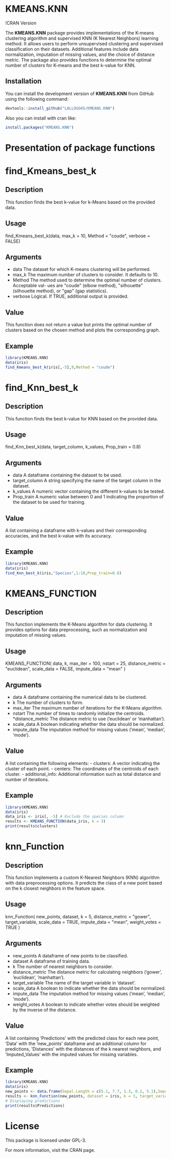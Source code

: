 
<!-- README.md is generated from README.Rmd. Please edit that file -->

# KMEANS.KNN

!CRAN Version

The **KMEANS.KNN** package provides implementations of the K-means clustering algorithm and supervised KNN (K Nearest Neighbors) learning method. It allows users to perform unsupervised clustering and supervised classification on their datasets. Additional features include data normalization, imputation of missing values, and the choice of distance metric. The package also provides functions to determine the optimal number of clusters for K-means and the best k-value for KNN.


<!-- badges: start -->
<!-- badges: end -->


## Installation

You can install the development version of **KMEANS.KNN** from GitHub using the following command:

``` r
devtools::install_github("LALLOGO45/KMEANS.KNN")
```
Also you can install with cran like:
``` r
install.packages("KMEANS.KNN")
```

# Presentation of package functions
# find_Kmeans_best_k 
## Description

This function finds the best k-value for k-Means based on the provided data.

## Usage

find_Kmeans_best_k(data, max_k = 10, Method = "coude", verbose = FALSE)

## Arguments

* data The dataset for which K-means clustering will be performed.
* max_k The maximum number of clusters to consider. It defaults to 10.
* Method The method used to determine the optimal number of clusters. Acceptable val-
ues are "coude" (elbow method), "silhouette" (silhouette method), or "gap" (gap
statistics).
* verbose Logical. If TRUE, additional output is provided.

## Value
This function does not return a value but prints the optimal number of clusters based on the chosen
method and plots the corresponding graph.

## Example
``` r
library(KMEANS.KNN)
data(iris)
find_Kmeans_best_k(iris[,-5],9,Method = "coude")
```
# find_Knn_best_k 

## Description

This function finds the best k-value for KNN based on the provided data.

## Usage

find_Knn_best_k(data, target_column, k_values, Prop_train = 0.8)

## Arguments

* data A dataframe containing the dataset to be used.
* target_column A string specifying the name of the target column in the dataset.
* k_values A numeric vector containing the different k-values to be tested.
* Prop_train A numeric value between 0 and 1 indicating the proportion of the dataset to be
used for training.

## Value

A list containing a dataframe with k-values and their corresponding accuracies, and the best k-value
with its accuracy.

## Example
``` r
library(KMEANS.KNN)
data(iris)
find_Knn_best_k(iris,"Species",1:10,Prop_train=0.8)
```
# KMEANS_FUNCTION 

## Description

This function implements the K-Means algorithm for data clustering. It provides options for data
preprocessing, such as normalization and imputation of missing values.

## Usage

KMEANS_FUNCTION(
data,
k,
max_iter = 100,
nstart = 25,
distance_metric = "euclidean",
scale_data = FALSE,
impute_data = "mean"
)

## Arguments

* data A dataframe containing the numerical data to be clustered.
* k The number of clusters to form.
* max_iter The maximum number of iterations for the K-Means algorithm.
* nstart The number of times to randomly initialize the centroids.
*distance_metric The distance metric to use (’euclidean’ or ’manhattan’).
* scale_data A boolean indicating whether the data should be normalized.
* impute_data The imputation method for missing values (’mean’, ’median’, ’mode’).

## Value

A list containing the following elements: - clusters: A vector indicating the cluster of each point. -
centers: The coordinates of the centroids of each cluster. - additional_info: Additional information
such as total distance and number of iterations.

## Example
``` r
library(KMEANS.KNN)
data(iris)
data_iris <- iris[, -5] # Exclude the species column
results <- KMEANS_FUNCTION(data_iris, k = 3)
print(results$clusters)
```
# knn_Function 

## Description

This function implements a custom K-Nearest Neighbors (KNN) algorithm with data preprocessing
options. It predicts the class of a new point based on the k closest neighbors in the feature space.

## Usage

knn_Function(
new_points,
dataset,
k = 5,
distance_metric = "gower",
target_variable,
scale_data = TRUE,
impute_data = "mean",
weight_votes = TRUE
)

## Arguments

* new_points A dataframe of new points to be classified.
* dataset A dataframe of training data.
* k The number of nearest neighbors to consider.
* distance_metric The distance metric for calculating neighbors (’gower’, ’euclidean’, ’manhattan’).
* target_variable The name of the target variable in ’dataset’.
* scale_data A boolean to indicate whether the data should be normalized.
* impute_data The imputation method for missing values (’mean’, ’median’, ’mode’).
* weight_votes A boolean to indicate whether votes should be weighted by the inverse of the
distance.

## Value

A list containing ’Predictions’ with the predicted class for each new point, ’Data’ with the ’new_points’
dataframe and an additional column for predictions, ’Distances’ with the distances of the k nearest
neighbors, and ’Imputed_Values’ with the imputed values for missing variables.

## Example
``` r
library(KMEANS.KNN)
data(iris)
new_points <- data.frame(Sepal.Length = c(5.1, 7.7, 1.3, 0.2, 5.1),Sepal.Width = c(3.5, 2.6, 5, 3.7, 3.5),Petal.Length = c(1.4 , 6.9, 4.5, 6, 3.4),Petal.Width = c(10.1, 7.6, 5.6, 8.4, 5.2))
results <- knn_Function(new_points, dataset = iris, k = 3, target_variable = "Species")
# Displaying predictions
print(results$Predictions)
```

# License
This package is licensed under GPL-3.

For more information, visit the CRAN page.
